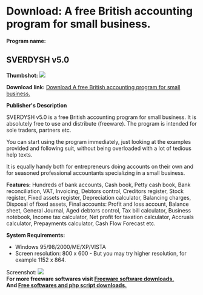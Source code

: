 # Download: A free British accounting program for small business.

**Program name:**

## SVERDYSH v5.0

  
**Thumbshot:** ![](http://www.freewarefiles.com/screenshot/sverdysh_md.jpg)   
  
**Download link:** [Download A free British accounting program for small business.](http://freesoftwares.boysofts.com/SVERDYSH_program_49510.html)  
  


**Publisher's Description**  
  


SVERDYSH v5.0 is a free British accounting program for small business. It is absolutely free to use and distribute (freeware). The program is intended for sole traders, partners etc. 

You can start using the program immediately, just looking at the examples provided and following suit, without being overloaded with a lot of tedious help texts.

It is equally handy both for entrepreneurs doing accounts on their own and for seasoned professional accountants specializing in a small business.

**Features:** Hundreds of bank accounts, Cash book, Petty cash book, Bank reconciliation, VAT, Invoicing, Debtors control, Creditors register, Stock register, Fixed assets register, Depreciation calculator, Balancing charges, Disposal of fixed assets, Final accounts: Profit and loss account, Balance sheet, General Journal, Aged debtors control, Tax bill calculator, Business notebook, Income tax calculator, Net profit for taxation calculator, Accruals calculator, Prepayments calculator, Cash Flow Forecast etc. 

**System Requirements:**

  * Windows 95/98/2000/ME/XP/VISTA 
  * Screen resolution: 800 x 600 - But you may try higher resolution, for example 1152 x 864. 

  
  
Screenshot: ![](http://www.freewarefiles.com/screenshot/sverdysh.jpg)   
**For more freeware softwares visit [Freeware software downloads.](http://freesoftwares.boysofts.com/)**   
**And [Free softwares and php script downloads.](http://www.boysofts.com/)**
